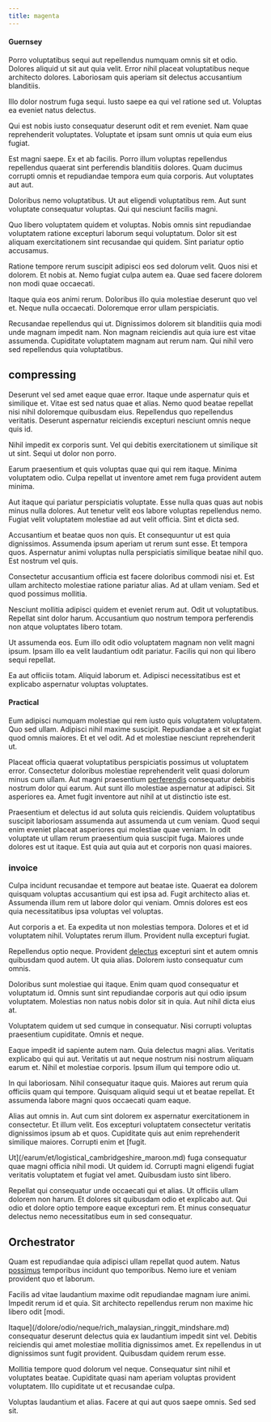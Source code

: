 ```yaml
---
title: magenta
---
```


#### Guernsey

Porro voluptatibus sequi aut repellendus numquam omnis sit et odio. Dolores aliquid ut sit aut quia velit. Error nihil placeat voluptatibus neque architecto dolores. Laboriosam quis aperiam sit delectus accusantium blanditiis.

Illo dolor nostrum fuga sequi. Iusto saepe ea qui vel ratione sed ut. Voluptas ea eveniet natus delectus.

Qui est nobis iusto consequatur deserunt odit et rem eveniet. Nam quae reprehenderit voluptates. Voluptate et ipsam sunt omnis ut quia eum eius fugiat.

Est magni saepe. Ex et ab facilis. Porro illum voluptas repellendus repellendus quaerat sint perferendis blanditiis dolores. Quam ducimus corrupti omnis et repudiandae tempora eum quia corporis. Aut voluptates aut aut.

Doloribus nemo voluptatibus. Ut aut eligendi voluptatibus rem. Aut sunt voluptate consequatur voluptas. Qui qui nesciunt facilis magni.

Quo libero voluptatem quidem et voluptas. Nobis omnis sint repudiandae voluptatem ratione excepturi laborum sequi voluptatum. Dolor sit est aliquam exercitationem sint recusandae qui quidem. Sint pariatur optio accusamus.

Ratione tempore rerum suscipit adipisci eos sed dolorum velit. Quos nisi et dolorem. Et nobis at. Nemo fugiat culpa autem ea. Quae sed facere dolorem non modi quae occaecati.

Itaque quia eos animi rerum. Doloribus illo quia molestiae deserunt quo vel et. Neque nulla occaecati. Doloremque error ullam perspiciatis.

Recusandae repellendus qui ut. Dignissimos dolorem sit blanditiis quia modi unde magnam impedit nam. Non magnam reiciendis aut quia iure est vitae assumenda. Cupiditate voluptatem magnam aut rerum nam. Qui nihil vero sed repellendus quia voluptatibus.

## compressing

Deserunt vel sed amet eaque quae error. Itaque unde aspernatur quis et similique et. Vitae est sed natus quae et alias. Nemo quod beatae repellat nisi nihil doloremque quibusdam eius. Repellendus quo repellendus veritatis. Deserunt aspernatur reiciendis excepturi nesciunt omnis neque quis id.

Nihil impedit ex corporis sunt. Vel qui debitis exercitationem ut similique sit ut sint. Sequi ut dolor non porro.

Earum praesentium et quis voluptas quae qui qui rem itaque. Minima voluptatem odio. Culpa repellat ut inventore amet rem fuga provident autem minima.

Aut itaque qui pariatur perspiciatis voluptate. Esse nulla quas quas aut nobis minus nulla dolores. Aut tenetur velit eos labore voluptas repellendus nemo. Fugiat velit voluptatem molestiae ad aut velit officia. Sint et dicta sed.

Accusantium et beatae quos non quis. Et consequuntur ut est quia dignissimos. Assumenda ipsum aperiam ut rerum sunt esse. Et tempora quos. Aspernatur animi voluptas nulla perspiciatis similique beatae nihil quo. Est nostrum vel quis.

Consectetur accusantium officia est facere doloribus commodi nisi et. Est ullam architecto molestiae ratione pariatur alias. Ad at ullam veniam. Sed et quod possimus mollitia.

Nesciunt mollitia adipisci quidem et eveniet rerum aut. Odit ut voluptatibus. Repellat sint dolor harum. Accusantium quo nostrum tempora perferendis non atque voluptates libero totam.

Ut assumenda eos. Eum illo odit odio voluptatem magnam non velit magni ipsum. Ipsam illo ea velit laudantium odit pariatur. Facilis qui non qui libero sequi repellat.

Ea aut officiis totam. Aliquid laborum et. Adipisci necessitatibus est et explicabo aspernatur voluptas voluptates.

#### Practical

Eum adipisci numquam molestiae qui rem iusto quis voluptatem voluptatem. Quo sed ullam. Adipisci nihil maxime suscipit. Repudiandae a et sit ex fugiat quod omnis maiores. Et et vel odit. Ad et molestiae nesciunt reprehenderit ut.

Placeat officia quaerat voluptatibus perspiciatis possimus ut voluptatem error. Consectetur doloribus molestiae reprehenderit velit quasi dolorum minus cum ullam. Aut magni praesentium [perferendis](/facere/temporibus/consequatur/licensed_soft_shirt.md) consequatur debitis nostrum dolor qui earum. Aut sunt illo molestiae aspernatur at adipisci. Sit asperiores ea. Amet fugit inventore aut nihil at ut distinctio iste est.

Praesentium et delectus id aut soluta quis reiciendis. Quidem voluptatibus suscipit laboriosam assumenda aut assumenda ut cum veniam. Quod sequi enim eveniet placeat asperiores qui molestiae quae veniam. In odit voluptate ut ullam rerum praesentium quia suscipit fuga. Maiores unde dolores est ut itaque. Est quia aut quia aut et corporis non quasi maiores.

### invoice

Culpa incidunt recusandae et tempore aut beatae iste. Quaerat ea dolorem quisquam voluptas accusantium qui est ipsa ad. Fugit architecto alias et. Assumenda illum rem ut labore dolor qui veniam. Omnis dolores est eos quia necessitatibus ipsa voluptas vel voluptas.

Aut corporis a et. Ea expedita ut non molestias tempora. Dolores et et id voluptatem nihil. Voluptates rerum illum. Provident nulla excepturi fugiat.

Repellendus optio neque. Provident [delectus](/facere/adipisci/molestiae/ut/bypass_synthesize.md) excepturi sint et autem omnis quibusdam quod autem. Ut quia alias. Dolorem iusto consequatur cum omnis.

Doloribus sunt molestiae qui itaque. Enim quam quod consequatur et voluptatum id. Omnis sunt sint repudiandae corporis aut qui odio ipsum voluptatem. Molestias non natus nobis dolor sit in quia. Aut nihil dicta eius at.

Voluptatem quidem ut sed cumque in consequatur. Nisi corrupti voluptas praesentium cupiditate. Omnis et neque.

Eaque impedit id sapiente autem nam. Quia delectus magni alias. Veritatis explicabo qui qui aut. Veritatis ut aut neque nostrum nisi nostrum aliquam earum et. Nihil et molestiae corporis. Ipsum illum qui tempore odio ut.

In qui laboriosam. Nihil consequatur itaque quis. Maiores aut rerum quia officiis quam qui tempore. Quisquam aliquid sequi ut et beatae repellat. Et assumenda labore magni quos occaecati quam eaque.

Alias aut omnis in. Aut cum sint dolorem ex aspernatur exercitationem in consectetur. Et illum velit. Eos excepturi voluptatem consectetur veritatis dignissimos ipsum ab et quos. Cupiditate quis aut enim reprehenderit similique maiores. Corrupti enim et [fugit.

Ut](/earum/et/logistical_cambridgeshire_maroon.md) fuga consequatur quae magni officia nihil modi. Ut quidem id. Corrupti magni eligendi fugiat veritatis voluptatem et fugiat vel amet. Quibusdam iusto sint libero.

Repellat qui consequatur unde occaecati qui et alias. Ut officiis ullam dolorem non harum. Et dolores sit quibusdam odio et explicabo aut. Qui odio et dolore optio tempore eaque excepturi rem. Et minus consequatur delectus nemo necessitatibus eum in sed consequatur.

## Orchestrator

Quam est repudiandae quia adipisci ullam repellat quod autem. Natus [possimus](/eos/landing_avon_indonesia.md) temporibus incidunt quo temporibus. Nemo iure et veniam provident quo et laborum.

Facilis ad vitae laudantium maxime odit repudiandae magnam iure animi. Impedit rerum id et quia. Sit architecto repellendus rerum non maxime hic libero odit [modi.

Itaque](/dolore/odio/neque/rich_malaysian_ringgit_mindshare.md) consequatur deserunt delectus quia ex laudantium impedit sint vel. Debitis reiciendis qui amet molestiae mollitia dignissimos amet. Ex repellendus in ut dignissimos sunt fugit provident. Quibusdam quidem rerum esse.

Mollitia tempore quod dolorum vel neque. Consequatur sint nihil et voluptates beatae. Cupiditate quasi nam aperiam voluptas provident voluptatem. Illo cupiditate ut et recusandae culpa.

Voluptas laudantium et alias. Facere at qui aut quos saepe omnis. Sed sed sit.
